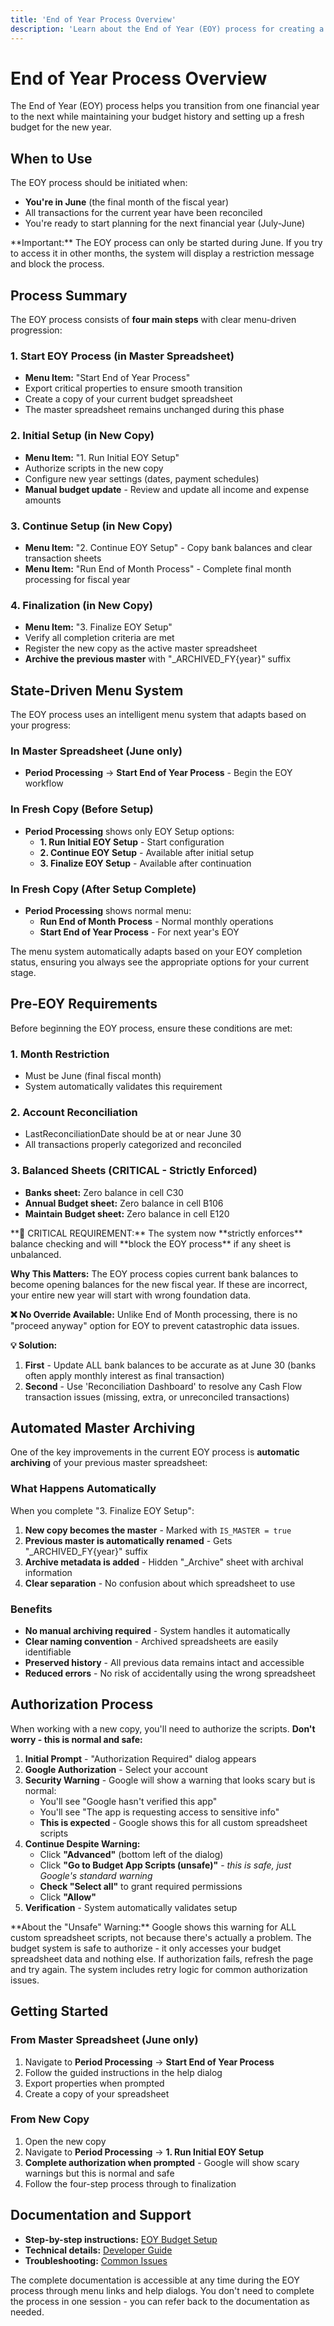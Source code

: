 ```yaml
---
title: 'End of Year Process Overview'
description: 'Learn about the End of Year (EOY) process for creating a new budget year'
---
```


# End of Year Process Overview

The End of Year (EOY) process helps you transition from one financial year to the next while maintaining your budget history and setting up a fresh budget for the new year.

## When to Use

The EOY process should be initiated when:

- **You're in June** (the final month of the fiscal year)
- All transactions for the current year have been reconciled
- You're ready to start planning for the next financial year (July-June)

<Note>
**Important:** The EOY process can only be started during June. If you try to access it in other months, the system will display a restriction message and block the process.
</Note>

## Process Summary

The EOY process consists of **four main steps** with clear menu-driven progression:

### 1. **Start EOY Process** (in Master Spreadsheet)
   - **Menu Item:** "Start End of Year Process"
   - Export critical properties to ensure smooth transition
   - Create a copy of your current budget spreadsheet
   - The master spreadsheet remains unchanged during this phase

### 2. **Initial Setup** (in New Copy)
   - **Menu Item:** "1. Run Initial EOY Setup"
   - Authorize scripts in the new copy
   - Configure new year settings (dates, payment schedules)
   - **Manual budget update** - Review and update all income and expense amounts

### 3. **Continue Setup** (in New Copy)
   - **Menu Item:** "2. Continue EOY Setup" - Copy bank balances and clear transaction sheets
   - **Menu Item:** "Run End of Month Process" - Complete final month processing for fiscal year

### 4. **Finalization** (in New Copy)
   - **Menu Item:** "3. Finalize EOY Setup"
   - Verify all completion criteria are met
   - Register the new copy as the active master spreadsheet
   - **Archive the previous master** with "_ARCHIVED_FY{year}" suffix

## State-Driven Menu System

The EOY process uses an intelligent menu system that adapts based on your progress:

### In Master Spreadsheet (June only)
- **Period Processing** → **Start End of Year Process** - Begin the EOY workflow

### In Fresh Copy (Before Setup)
- **Period Processing** shows only EOY Setup options:
  - **1. Run Initial EOY Setup** - Start configuration
  - **2. Continue EOY Setup** - Available after initial setup
  - **3. Finalize EOY Setup** - Available after continuation

### In Fresh Copy (After Setup Complete)
- **Period Processing** shows normal menu:
  - **Run End of Month Process** - Normal monthly operations
  - **Start End of Year Process** - For next year's EOY

<Note>
The menu system automatically adapts based on your EOY completion status, ensuring you always see the appropriate options for your current stage.
</Note>

## Pre-EOY Requirements

Before beginning the EOY process, ensure these conditions are met:

### 1. **Month Restriction**
- Must be June (final fiscal month)
- System automatically validates this requirement

### 2. **Account Reconciliation**
- LastReconciliationDate should be at or near June 30
- All transactions properly categorized and reconciled

### 3. **Balanced Sheets** (CRITICAL - Strictly Enforced)
- **Banks sheet:** Zero balance in cell C30
- **Annual Budget sheet:** Zero balance in cell B106
- **Maintain Budget sheet:** Zero balance in cell E120

<Warning>
**🚨 CRITICAL REQUIREMENT:** The system now **strictly enforces** balance checking and will **block the EOY process** if any sheet is unbalanced.

**Why This Matters:** The EOY process copies current bank balances to become opening balances for the new fiscal year. If these are incorrect, your entire new year will start with wrong foundation data.

**❌ No Override Available:** Unlike End of Month processing, there is no "proceed anyway" option for EOY to prevent catastrophic data issues.

**💡 Solution:**
1. **First** - Update ALL bank balances to be accurate as at June 30 (banks often apply monthly interest as final transaction)
2. **Second** - Use 'Reconciliation Dashboard' to resolve any Cash Flow transaction issues (missing, extra, or unreconciled transactions)
</Warning>

## Automated Master Archiving

One of the key improvements in the current EOY process is **automatic archiving** of your previous master spreadsheet:

### What Happens Automatically
When you complete "3. Finalize EOY Setup":

1. **New copy becomes the master** - Marked with `IS_MASTER = true`
2. **Previous master is automatically renamed** - Gets "_ARCHIVED_FY{year}" suffix
3. **Archive metadata is added** - Hidden "_Archive" sheet with archival information
4. **Clear separation** - No confusion about which spreadsheet to use

### Benefits
- **No manual archiving required** - System handles it automatically
- **Clear naming convention** - Archived spreadsheets are easily identifiable
- **Preserved history** - All previous data remains intact and accessible
- **Reduced errors** - No risk of accidentally using the wrong spreadsheet

## Authorization Process

When working with a new copy, you'll need to authorize the scripts. **Don't worry - this is normal and safe:**

1. **Initial Prompt** - "Authorization Required" dialog appears
2. **Google Authorization** - Select your account
3. **Security Warning** - Google will show a warning that looks scary but is normal:
   - You'll see "Google hasn't verified this app"
   - You'll see "The app is requesting access to sensitive info"
   - **This is expected** - Google shows this for all custom spreadsheet scripts
4. **Continue Despite Warning:**
   - Click **"Advanced"** (bottom left of the dialog)
   - Click **"Go to Budget App Scripts (unsafe)"** - *this is safe, just Google's standard warning*
   - **Check "Select all"** to grant required permissions
   - Click **"Allow"**
5. **Verification** - System automatically validates setup

<Warning>
**About the "Unsafe" Warning:** Google shows this warning for ALL custom spreadsheet scripts, not because there's actually a problem. The budget system is safe to authorize - it only accesses your budget spreadsheet data and nothing else.
</Warning>

<Tip>
If authorization fails, refresh the page and try again. The system includes retry logic for common authorization issues.
</Tip>

## Getting Started

### From Master Spreadsheet (June only)
1. Navigate to **Period Processing** → **Start End of Year Process**
2. Follow the guided instructions in the help dialog
3. Export properties when prompted
4. Create a copy of your spreadsheet

### From New Copy
1. Open the new copy
2. Navigate to **Period Processing** → **1. Run Initial EOY Setup**
3. **Complete authorization when prompted** - Google will show scary warnings but this is normal and safe
4. Follow the four-step process through to finalization

## Documentation and Support

- **Step-by-step instructions:** [EOY Budget Setup](/guides/yearly-tasks/end-of-year/setup)
- **Technical details:** [Developer Guide](/guides/yearly-tasks/end-of-year/developer-guide)
- **Troubleshooting:** [Common Issues](/guides/troubleshooting/common-issues)

<Note>
The complete documentation is accessible at any time during the EOY process through menu links and help dialogs. You don't need to complete the process in one session - you can refer back to the documentation as needed.
</Note>
